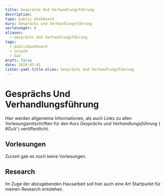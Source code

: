 ```yaml
---
title: Gesprächs Und Verhandlungsführung
description: 
type: public dashboard
kurs: Gesprächs und Verhandlungsführung
vorlesungnr: 0
aliases:
  - Gesprächs Und Verhandlungsführung
tags:
  - publicDashboard
  - sose24
  - GuV
draft: false
date: 2024-03-01
linter-yaml-title-alias: Gesprächs Und Verhandlungsführung
---
```


# Gesprächs Und Verhandlungsführung

Hier werden allgemeine Informationen, als auch Links zu allen Vorlesungsmitschriften für den Kurs *Gesprächs und Verhandlungsführung* ( #GuV )  veröffentlicht. 

## Vorlesungen

Zurzeit gab es noch keine Vorlesungen. 

## Research

Im Zuge der abzugebenden Hausarbeit soll hier auch eine Art Startpunkt für meinen Research entstehen. 